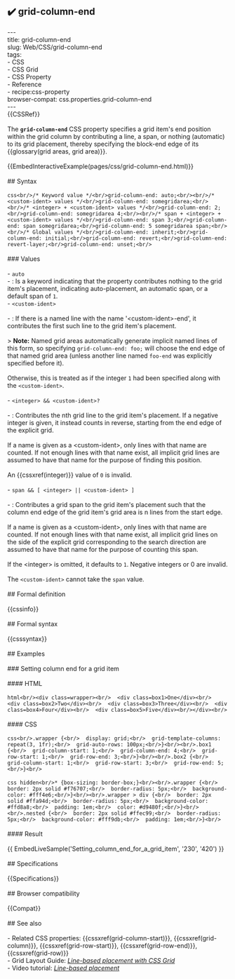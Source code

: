 ## ✔️ grid-column-end 
 ---<br/>title: grid-column-end<br/>slug: Web/CSS/grid-column-end<br/>tags:<br/>  - CSS<br/>  - CSS Grid<br/>  - CSS Property<br/>  - Reference<br/>  - recipe:css-property<br/>browser-compat: css.properties.grid-column-end<br/>---<br/>{{CSSRef}}<br/><br/>The **`grid-column-end`** CSS property specifies a grid item's end position within the grid column by contributing a line, a span, or nothing (automatic) to its grid placement, thereby specifying the block-end edge of its {{glossary(grid areas, grid area)}}.<br/><br/>{{EmbedInteractiveExample(pages/css/grid-column-end.html)}}<br/><br/>## Syntax<br/><br/>```css<br/>/* Keyword value */<br/>grid-column-end: auto;<br/><br/>/* <custom-ident> values */<br/>grid-column-end: somegridarea;<br/><br/>/* <integer> + <custom-ident> values */<br/>grid-column-end: 2;<br/>grid-column-end: somegridarea 4;<br/><br/>/* span + <integer> + <custom-ident> values */<br/>grid-column-end: span 3;<br/>grid-column-end: span somegridarea;<br/>grid-column-end: 5 somegridarea span;<br/><br/>/* Global values */<br/>grid-column-end: inherit;<br/>grid-column-end: initial;<br/>grid-column-end: revert;<br/>grid-column-end: revert-layer;<br/>grid-column-end: unset;<br/>```<br/><br/>### Values<br/><br/>- `auto`<br/>  - : Is a keyword indicating that the property contributes nothing to the grid item's placement, indicating auto-placement, an automatic span, or a default span of `1`.<br/>- `<custom-ident>`<br/><br/>  - : If there is a named line with the name '\<custom-ident>-end', it contributes the first such line to the grid item's placement.<br/><br/>    > **Note:** Named grid areas automatically generate implicit named lines of this form, so specifying `grid-column-end: foo;` will choose the end edge of that named grid area (unless another line named `foo-end` was explicitly specified before it).<br/><br/>    Otherwise, this is treated as if the integer `1` had been specified along with the `<custom-ident>`.<br/><br/>- `<integer> && <custom-ident>?`<br/><br/>  - : Contributes the nth grid line to the grid item's placement. If a negative integer is given, it instead counts in reverse, starting from the end edge of the explicit grid.<br/><br/>    If a name is given as a \<custom-ident>, only lines with that name are counted. If not enough lines with that name exist, all implicit grid lines are assumed to have that name for the purpose of finding this position.<br/><br/>    An {{cssxref(integer)}} value of `0` is invalid.<br/><br/>- `span && [ <integer> || <custom-ident> ]`<br/><br/>  - : Contributes a grid span to the grid item's placement such that the column end edge of the grid item's grid area is n lines from the start edge.<br/><br/>    If a name is given as a \<custom-ident>, only lines with that name are counted. If not enough lines with that name exist, all implicit grid lines on the side of the explicit grid corresponding to the search direction are assumed to have that name for the purpose of counting this span.<br/><br/>    If the \<integer> is omitted, it defaults to `1`. Negative integers or 0 are invalid.<br/><br/>    The `<custom-ident>` cannot take the `span` value.<br/><br/>## Formal definition<br/><br/>{{cssinfo}}<br/><br/>## Formal syntax<br/><br/>{{csssyntax}}<br/><br/>## Examples<br/><br/>### Setting column end for a grid item<br/><br/>#### HTML<br/><br/>```html<br/><div class=wrapper><br/>  <div class=box1>One</div><br/>  <div class=box2>Two</div><br/>  <div class=box3>Three</div><br/>  <div class=box4>Four</div><br/>  <div class=box5>Five</div><br/></div><br/>```<br/><br/>#### CSS<br/><br/>```css<br/>.wrapper {<br/>  display: grid;<br/>  grid-template-columns: repeat(3, 1fr);<br/>  grid-auto-rows: 100px;<br/>}<br/><br/>.box1 {<br/>  grid-column-start: 1;<br/>  grid-column-end: 4;<br/>  grid-row-start: 1;<br/>  grid-row-end: 3;<br/>}<br/><br/>.box2 {<br/>  grid-column-start: 1;<br/>  grid-row-start: 3;<br/>  grid-row-end: 5;<br/>}<br/>```<br/><br/>```css hidden<br/>* {box-sizing: border-box;}<br/><br/>.wrapper {<br/>  border: 2px solid #f76707;<br/>  border-radius: 5px;<br/>  background-color: #fff4e6;<br/>}<br/><br/>.wrapper > div {<br/>  border: 2px solid #ffa94d;<br/>  border-radius: 5px;<br/>  background-color: #ffd8a8;<br/>  padding: 1em;<br/>  color: #d9480f;<br/>}<br/><br/>.nested {<br/>  border: 2px solid #ffec99;<br/>  border-radius: 5px;<br/>  background-color: #fff9db;<br/>  padding: 1em;<br/>}<br/>```<br/><br/>#### Result<br/><br/>{{ EmbedLiveSample('Setting_column_end_for_a_grid_item', '230', '420') }}<br/><br/>## Specifications<br/><br/>{{Specifications}}<br/><br/>## Browser compatibility<br/><br/>{{Compat}}<br/><br/>## See also<br/><br/>- Related CSS properties: {{cssxref(grid-column-start)}}, {{cssxref(grid-column)}}, {{cssxref(grid-row-start)}}, {{cssxref(grid-row-end)}}, {{cssxref(grid-row)}}<br/>- Grid Layout Guide: _[Line-based placement with CSS Grid](/en-US/docs/Web/CSS/CSS_Grid_Layout/Line-based_Placement_with_CSS_Grid)_<br/>- Video tutorial: _[Line-based placement](https://gridbyexample.com/video/series-line-based-placement/)_<br/>